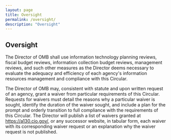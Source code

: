 ```yaml
---
layout: page
title: Oversight 
permalink: /oversight/
description: "Oversight"
---
```

## **Oversight**

The Director of OMB shall use information technology planning reviews, fiscal budget reviews, information collection budget reviews, management reviews, and such other measures as the Director deems necessary to evaluate the adequacy and efficiency of each agency's information resources management and compliance with this Circular.

The Director of OMB may, consistent with statute and upon written request of an agency, grant a waiver from particular requirements of this Circular. Requests for waivers must detail the reasons why a particular waiver is sought, identify the duration of the waiver sought, and include a plan for the prompt and orderly transition to full compliance with the requirements of this Circular. The Director will publish a list of waivers granted at https://a130.cio.gov/, or any successor website, in tabular form, each waiver with its corresponding waiver request or an explanation why the waiver request is not published.
